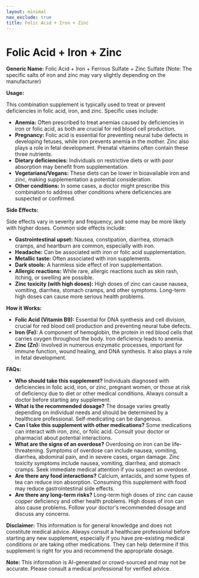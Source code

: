 ```yaml
---
layout: minimal
nav_exclude: true
title: Folic Acid + Iron + Zinc
---
```


# Folic Acid + Iron + Zinc

**Generic Name:** Folic Acid + Iron + Ferrous Sulfate + Zinc Sulfate (Note:  The specific salts of iron and zinc may vary slightly depending on the manufacturer)

**Usage:**

This combination supplement is typically used to treat or prevent deficiencies in folic acid, iron, and zinc.  Specific uses include:

* **Anemia:**  Often prescribed to treat anemias caused by deficiencies in iron or folic acid, as both are crucial for red blood cell production.
* **Pregnancy:**  Folic acid is essential for preventing neural tube defects in developing fetuses, while iron prevents anemia in the mother. Zinc also plays a role in fetal development.  Prenatal vitamins often contain these three nutrients.
* **Dietary deficiencies:**  Individuals on restrictive diets or with poor absorption may benefit from supplementation.
* **Vegetarians/Vegans:**  These diets can be lower in bioavailable iron and zinc, making supplementation a potential consideration.
* **Other conditions:**  In some cases, a doctor might prescribe this combination to address other conditions where deficiencies are suspected or confirmed.


**Side Effects:**

Side effects vary in severity and frequency, and some may be more likely with higher doses. Common side effects include:

* **Gastrointestinal upset:** Nausea, constipation, diarrhea, stomach cramps, and heartburn are common, especially with iron.
* **Headache:** Can be associated with iron or folic acid supplementation.
* **Metallic taste:** Often associated with iron supplements.
* **Dark stools:** A harmless side effect of iron supplementation.
* **Allergic reactions:**  While rare, allergic reactions such as skin rash, itching, or swelling are possible.
* **Zinc toxicity (with high doses):**  High doses of zinc can cause nausea, vomiting, diarrhea, stomach cramps, and other symptoms.  Long-term high doses can cause more serious health problems.

**How it Works:**

* **Folic Acid (Vitamin B9):** Essential for DNA synthesis and cell division, crucial for red blood cell production and preventing neural tube defects.
* **Iron (Fe):** A component of hemoglobin, the protein in red blood cells that carries oxygen throughout the body.  Iron deficiency leads to anemia.
* **Zinc (Zn):**  Involved in numerous enzymatic processes, important for immune function, wound healing, and DNA synthesis.  It also plays a role in fetal development.


**FAQs:**

* **Who should take this supplement?**  Individuals diagnosed with deficiencies in folic acid, iron, or zinc, pregnant women, or those at risk of deficiency due to diet or other medical conditions.  Always consult a doctor before starting any supplement.
* **What is the recommended dosage?**  The dosage varies greatly depending on individual needs and should be determined by a healthcare professional.  Self-medicating can be dangerous.
* **Can I take this supplement with other medications?**  Some medications can interact with iron, zinc, or folic acid.  Consult your doctor or pharmacist about potential interactions.
* **What are the signs of an overdose?**  Overdosing on iron can be life-threatening.  Symptoms of overdose can include nausea, vomiting, diarrhea, abdominal pain, and in severe cases, organ damage.  Zinc toxicity symptoms include nausea, vomiting, diarrhea, and stomach cramps.  Seek immediate medical attention if you suspect an overdose.
* **Are there any food interactions?**  Calcium, antacids, and some types of tea can reduce iron absorption.  Consuming this supplement with food may reduce gastrointestinal side effects.
* **Are there any long-term risks?**  Long-term high doses of zinc can cause copper deficiency and other health problems.  High doses of iron can also cause problems.  Follow your doctor's recommended dosage and discuss any concerns.


**Disclaimer:** This information is for general knowledge and does not constitute medical advice. Always consult a healthcare professional before starting any new supplement, especially if you have pre-existing medical conditions or are taking other medications.  They can help determine if this supplement is right for you and recommend the appropriate dosage.


**Note:** This information is AI-generated or crowd-sourced and may not be accurate. Please consult a medical professional for verified advice.